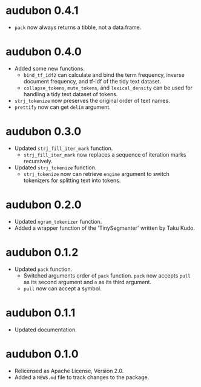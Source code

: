 # audubon 0.4.1

* `pack` now always returns a tibble, not a data.frame.

# audubon 0.4.0

* Added some new functions.
  * `bind_tf_idf2` can calculate and bind the term frequency, inverse document frequency, and tf-idf of the tidy text dataset.
  * `collapse_tokens`, `mute_tokens`, and `lexical_density` can be used for handling a tidy text dataset of tokens.
* `strj_tokenize` now preserves the original order of text names.
* `prettify` now can get `delim` argument.

# audubon 0.3.0

* Updated `strj_fill_iter_mark` function.
  * `strj_fill_iter_mark` now replaces a sequence of iteration marks recursively.
* Updated `strj_tokenize` function.
  * `strj_tokenize` now can retrieve `engine` argument to switch tokenizers for splitting text into tokens.

# audubon 0.2.0

* Updated `ngram_tokenizer` function.
* Added a wrapper function of the 'TinySegmenter' written by Taku Kudo.

# audubon 0.1.2

* Updated `pack` function.
  * Switched arguments order of `pack` function. `pack` now accepts `pull` as its second argument and `n` as its third argument.
  * `pull` now can accept a symbol.

# audubon 0.1.1

* Updated documentation.

# audubon 0.1.0

* Relicensed as Apache License, Version 2.0.
* Added a `NEWS.md` file to track changes to the package.

